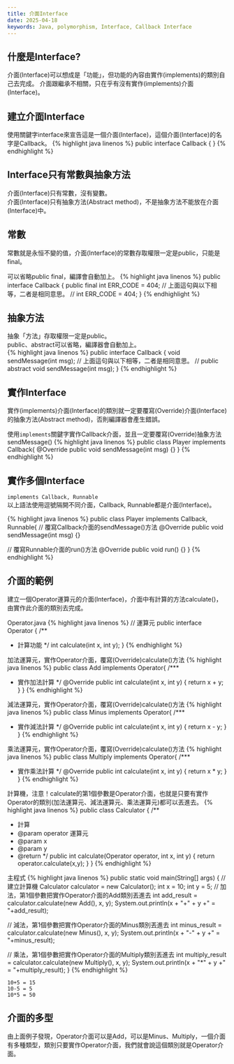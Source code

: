 ```yaml
---
title: 介面Interface
date: 2025-04-18
keywords: Java, polymorphism, Interface, Callback Interface
---
```

## 什麼是Interface?
介面(Interface)可以想成是「功能」，但功能的內容由實作(implements)的類別自己去完成。
介面跟繼承不相關，只在乎有沒有實作(implements)介面(Interface)。

## 建立介面Interface
使用關鍵字interface來宣告這是一個介面(Interface)，這個介面(Interface)的名字是Callback。
{% highlight java linenos %}
public interface Callback {
}
{% endhighlight %}

## Interface只有常數與抽象方法
介面(Interface)只有常數，沒有變數。  
介面(Interface)只有抽象方法(Abstract method)，不是抽象方法不能放在介面(Interface)中。

## 常數
常數就是永恒不變的值，介面(Interface)的常數存取權限一定是public，只能是final。

可以省略public final，編譯會自動加上。
{% highlight java linenos %}
public interface Callback {
  public final int ERR_CODE = 404;
  // 上面這句與以下相等，二者是相同意思。
  // int ERR_CODE = 404;
}
{% endhighlight %}

## 抽象方法
抽象「方法」存取權限一定是public。  
public、abstract可以省略，編譯器會自動加上。  
{% highlight java linenos %}
public interface Callback {
  void sendMessage(int msg);
  // 上面這句與以下相等，二者是相同意思。
  // public abstract void sendMessage(int msg);
}
{% endhighlight %}

## 實作Interface
實作(implements)介面(Interface)的類別就一定要覆寫(Override)介面(Interface)的抽象方法(Abstract method)，否則編譯器會產生錯誤。

使用`implements`關鍵字實作Callback介面，並且一定要覆寫(Override)抽象方法sendMessage()
{% highlight java linenos %}
public class Player implements Callback{
  @Override
  public void sendMessage(int msg) {}
}
{% endhighlight %}

## 實作多個Interface
`implements Callback, Runnable`  
以上語法使用逗號隔開不同介面，Callback, Runnable都是介面(Interface)。

{% highlight java linenos %}
public class Player implements Callback, Runnable{
  // 覆寫Callback介面的sendMessage()方法
  @Override
  public void sendMessage(int msg) {}

  // 覆寫Runnable介面的run()方法
  @Override
  public void run() {}
}
{% endhighlight %}

## 介面的範例
建立一個Operator運算元的介面(Interface)，介面中有計算的方法calculate()，由實作此介面的類別去完成。

Operator.java
{% highlight java linenos %}
// 運算元
public interface Operator {
  /**
   * 計算功能
   */
  int calculate(int x, int y);
}
{% endhighlight %}

加法運算元，實作Operator介面，覆寫(Override)calculate()方法
{% highlight java linenos %}
public class Add implements Operator{
  /***
   * 實作加法計算
   */
  @Override
  public int calculate(int x, int y) {
  return x + y;
  }
}
{% endhighlight %}

減法運算元，實作Operator介面，覆寫(Override)calculate()方法
{% highlight java linenos %}
public class Minus implements Operator{
  /***
   * 實作減法計算
   */
  @Override
  public int calculate(int x, int y) {
  return x - y;
  }
}
{% endhighlight %}

乘法運算元，實作Operator介面，覆寫(Override)calculate()方法
{% highlight java linenos %}
public class Multiply implements Operator{
  /***
   * 實作乘法計算
   */
  @Override
  public int calculate(int x, int y) {
  return x * y;
  }
}
{% endhighlight %}

計算機，注意！calculate的第1個參數是Operator介面，也就是只要有實作Operator的類別(加法運算元、減法運算元、乘法運算元)都可以丟進去。
{% highlight java linenos %}
public class Calculator {
  /**
   * 計算
   * @param operator 運算元
   * @param x
   * @param y
   * @return
   */
  public int calculate(Operator operator, int x, int y) {
  return operator.calculate(x,y);
  }
}
{% endhighlight %}

主程式
{% highlight java linenos %}
  public static void main(String[] args) {
  // 建立計算機
  Calculator calculator = new Calculator();
  int x = 10;
  int y = 5;
  // 加法，第1個參數把實作Operator介面的Add類別丟進去
  int add_result = calculator.calculate(new Add(), x, y);
  System.out.println(x + "+" + y +" = "+add_result);

  // 減法，第1個參數把實作Operator介面的Minus類別丟進去
  int minus_result = calculator.calculate(new Minus(), x, y);
  System.out.println(x + "-" + y +" = "+minus_result);

  // 乘法，第1個參數把實作Operator介面的Multiply類別丟進去
  int multiply_result = calculator.calculate(new Multiply(), x, y);
  System.out.println(x + "*" + y +" = "+multiply_result);
  }
{% endhighlight %}
```
10+5 = 15
10-5 = 5
10*5 = 50
```

## 介面的多型
由上面例子發現，Operator介面可以是Add，可以是Minus、Multiply，一個介面有多種類型，類別只要實作Operator介面，我們就會說這個類別就是Operator介面。



